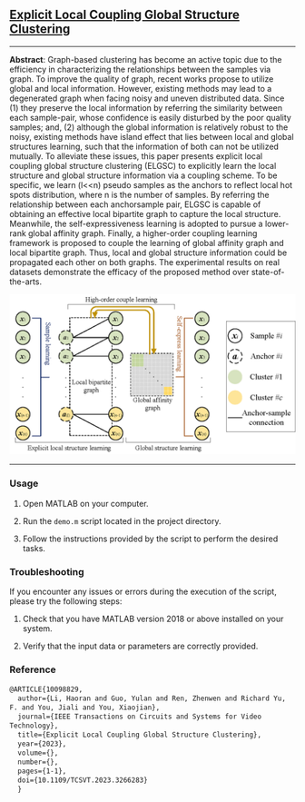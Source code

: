 ## [Explicit Local Coupling Global Structure Clustering](https://ieeexplore.ieee.org/abstract/document/10098829)

---
**Abstract**: Graph-based clustering has become an active topic due to the efficiency in characterizing the relationships between the samples via graph. To improve the quality of graph, recent works propose to utilize global and local information. However, existing methods may lead to a degenerated graph when facing noisy and uneven distributed data. Since (1) they preserve the local information by referring the similarity between each sample-pair, whose confidence is easily disturbed by the poor quality samples; and, (2) although the global information is relatively robust to the noisy, existing methods have island effect that lies between local and global structures learning, such that the information of both can not be utilized mutually. To alleviate these issues, this paper presents explicit local coupling global structure clustering (ELGSC) to explicitly learn the local structure and global structure information via a coupling scheme. To be specific, we learn (l<<n) pseudo samples as the anchors to reflect local hot spots distribution, where n is the number of samples. By referring the relationship between each anchorsample pair, ELGSC is capable of obtaining an effective local bipartite graph to capture the local structure. Meanwhile, the self-expressiveness learning is adopted to pursue a lower-rank global affinity graph. Finally, a higher-order coupling learning framework is proposed to couple the learning of global affinity graph and local bipartite graph. Thus, local and global structure information could be propagated each other on both graphs. The experimental results on real datasets demonstrate the efficacy of the proposed method over state-of-the-arts.

![](Fig2.png)

---
### Usage

1. Open MATLAB on your computer.

2. Run the `demo.m` script located in the project directory.

3. Follow the instructions provided by the script to perform the desired tasks.

### Troubleshooting

If you encounter any issues or errors during the execution of the script, please try the following steps:

1. Check that you have MATLAB version 2018 or above installed on your system.


2. Verify that the input data or parameters are correctly provided.

### Reference

```
@ARTICLE{10098829,
  author={Li, Haoran and Guo, Yulan and Ren, Zhenwen and Richard Yu, F. and You, Jiali and You, Xiaojian},
  journal={IEEE Transactions on Circuits and Systems for Video Technology}, 
  title={Explicit Local Coupling Global Structure Clustering}, 
  year={2023},
  volume={},
  number={},
  pages={1-1},
  doi={10.1109/TCSVT.2023.3266283}
  }
```